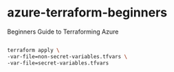 # azure-terraform-beginners
Beginners Guide to Terraforming Azure

```sh

terraform apply \
-var-file=non-secret-variables.tfvars \
-var-file=secret-variables.tfvars

```
